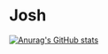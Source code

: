 # Josh

[![Anurag's GitHub stats](https://github-readme-stats.vercel.app/api?username=ignJosh)](https://github.com/anuraghazra/github-readme-stats)
